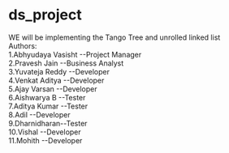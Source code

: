 # ds_project
WE will be implementing the Tango Tree and unrolled linked list
<br>
Authors:<br>
1.Abhyudaya Vasisht --Project Manager<br>
2.Pravesh Jain --Business Analyst<br>
3.Yuvateja Reddy --Developer<br>
4.Venkat Aditya --Developer<br>
5.Ajay Varsan --Developer<br>
6.Aishwarya B --Tester<br>
7.Aditya Kumar --Tester<br>
8.Adil --Developer<br>
9.Dharnidharan--Tester<br>
10.Vishal --Developer<br>
11.Mohith --Developer<br>
